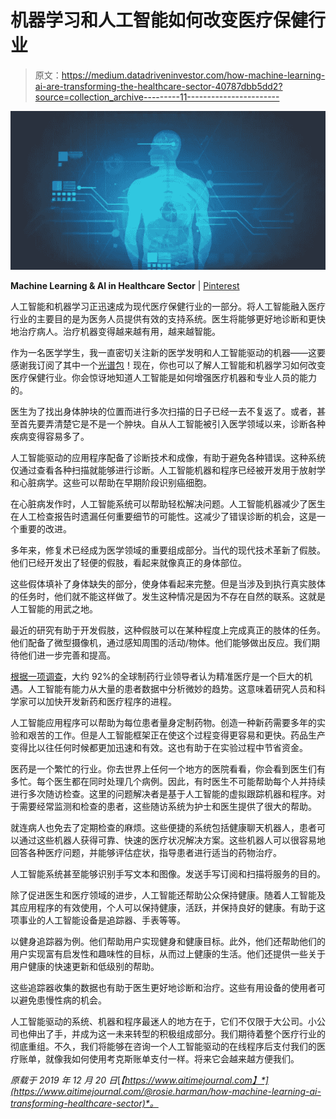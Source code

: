 # 机器学习和人工智能如何改变医疗保健行业

> 原文：<https://medium.datadriveninvestor.com/how-machine-learning-ai-are-transforming-the-healthcare-sector-40787dbb5dd2?source=collection_archive---------11----------------------->

![](img/adcd484ca80e11505ee72cf3de3f8752.png)

**Machine Learning & AI in Healthcare Sector** | [Pinterest](https://www.pinterest.com/pin/725501821200455458/)

人工智能和机器学习正迅速成为现代医疗保健行业的一部分。将人工智能融入医疗行业的主要目的是为医务人员提供有效的支持系统。医生将能够更好地诊断和更快地治疗病人。治疗机器变得越来越有用，越来越智能。

作为一名医学学生，我一直密切关注新的医学发明和人工智能驱动的机器——这要感谢我订阅了其中一个[光谱包](https://www.visioneclick.com/blog/spectrum-tv-packages)！现在，你也可以了解人工智能和机器学习如何改变医疗保健行业。你会惊讶地知道人工智能是如何增强医疗机器和专业人员的能力的。

医生为了找出身体肿块的位置而进行多次扫描的日子已经一去不复返了。或者，甚至首先要弄清楚它是不是一个肿块。自从人工智能被引入医学领域以来，诊断各种疾病变得容易多了。

人工智能驱动的应用程序配备了诊断技术和成像，有助于避免各种错误。这种系统仅通过查看各种扫描就能够进行诊断。人工智能机器和程序已经被开发用于放射学和心脏病学。这些可以帮助在早期阶段识别癌细胞。

在心脏病发作时，人工智能系统可以帮助轻松解决问题。人工智能机器减少了医生在人工检查报告时遗漏任何重要细节的可能性。这减少了错误诊断的机会，这是一个重要的改进。

多年来，修复术已经成为医学领域的重要组成部分。当代的现代技术革新了假肢。他们已经开发出了轻便的假肢，看起来就像真正的身体部位。

这些假体填补了身体缺失的部分，使身体看起来完整。但是当涉及到执行真实肢体的任务时，他们就不能这样做了。发生这种情况是因为不存在自然的联系。这就是人工智能的用武之地。

最近的研究有助于开发假肢，这种假肢可以在某种程度上完成真正的肢体的任务。他们配备了微型摄像机，通过感知周围的活动/物体。他们能够做出反应。我们期待他们进一步完善和提高。

[根据一项调查](http://techgenix.com/ai-health-care-industry/)，大约 92%的全球制药行业领导者认为精准医疗是一个巨大的机遇。人工智能有能力从大量的患者数据中分析微妙的趋势。这意味着研究人员和科学家可以加快开发新药和医疗程序的进程。

人工智能应用程序可以帮助为每位患者量身定制药物。创造一种新药需要多年的实验和艰苦的工作。但是人工智能框架正在使这个过程变得更容易和更快。药品生产变得比以往任何时候都更加迅速和有效。这也有助于在实验过程中节省资金。

医药是一个繁忙的行业。你去世界上任何一个地方的医院看看，你会看到医生们有多忙。每个医生都在同时处理几个病例。因此，有时医生不可能帮助每个人并持续进行多次随访检查。这里的问题解决者是基于人工智能的虚拟跟踪机器和程序。对于需要经常监测和检查的患者，这些随访系统为护士和医生提供了很大的帮助。

就连病人也免去了定期检查的麻烦。这些便捷的系统包括健康聊天机器人，患者可以通过这些机器人获得可靠、快速的医疗状况解决方案。这些机器人可以很容易地回答各种医疗问题，并能够评估症状，指导患者进行适当的药物治疗。

人工智能系统甚至能够识别手写文本和图像。发送手写订阅和扫描将服务的目的。

除了促进医生和医疗领域的进步，人工智能还帮助公众保持健康。随着人工智能及其应用程序的有效使用，个人可以保持健康，活跃，并保持良好的健康。有助于这项事业的人工智能设备是追踪器、手表等等。

以健身追踪器为例。他们帮助用户实现健身和健康目标。此外，他们还帮助他们的用户实现富有启发性和趣味性的目标，从而过上健康的生活。他们还提供一些关于用户健康的快速更新和低级别的帮助。

这些追踪器收集的数据也有助于医生更好地诊断和治疗。这些有用设备的使用者可以避免患慢性病的机会。

人工智能驱动的系统、机器和程序最迷人的地方在于，它们不仅限于大公司。小公司也伸出了手，并成为这一未来转型的积极组成部分。我们期待着整个医疗行业的彻底重组。不久，我们将能够在咨询一个人工智能驱动的在线程序后支付我们的医疗账单，就像我如何使用考克斯账单支付一样。将来它会越来越方便我们。

*原载于 2019 年 12 月 20 日*[*【https://www.aitimejournal.com】*](https://www.aitimejournal.com/@rosie.harman/how-machine-learning-ai-transforming-healthcare-sector)*。*